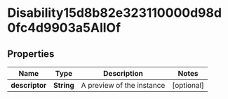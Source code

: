 

# Disability15d8b82e323110000d98d0fc4d9903a5AllOf


## Properties

| Name | Type | Description | Notes |
|------------ | ------------- | ------------- | -------------|
|**descriptor** | **String** | A preview of the instance |  [optional] |



